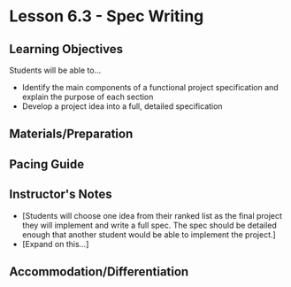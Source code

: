 # Lesson 6.3 - Spec Writing

## Learning Objectives
Students will be able to...
  * Identify the main components of a functional project specification and explain the purpose of each section
  * Develop a project idea into a full, detailed specification


## Materials/Preparation


## Pacing Guide


## Instructor's Notes
* [Students will choose one idea from their ranked list as the final project they will implement and write a full spec.  The spec should be detailed enough that another student would be able to implement the project.]
* [Expand on this...]

## Accommodation/Differentiation
